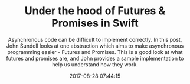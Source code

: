 ---
title: "Under the hood of Futures & Promises in Swift"
subtitle: "Asynchronous code can be difficult to implement correctly. In this post, John Sundell looks at one abstraction which aims to make asynchronous programming easier - Futures and Promises. This is a good look at what futures and promises are, and John provides a sample implementation to help us understand how they work."
tags: ["asynchronous"]
link: "https://www.swiftbysundell.com/posts/under-the-hood-of-futures-and-promises-in-swift"
date: "2017-08-28 07:44:15"
---